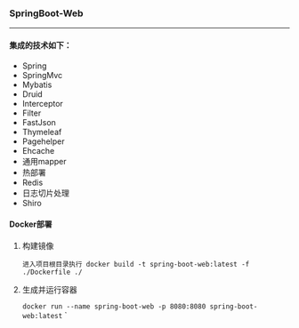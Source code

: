 
### SpringBoot-Web
---

#### 集成的技术如下：
* Spring
* SpringMvc
* Mybatis
* Druid
* Interceptor
* Filter
* FastJson
* Thymeleaf
* Pagehelper
* Ehcache
* 通用mapper
* 热部署
* Redis
* 日志切片处理
* Shiro

#### Docker部署
1. 构建镜像
    
    `进入项目根目录执行 docker build -t spring-boot-web:latest -f ./Dockerfile ./`
 
2. 生成并运行容器

    `docker run --name spring-boot-web -p 8080:8080 spring-boot-web:latest`
`


